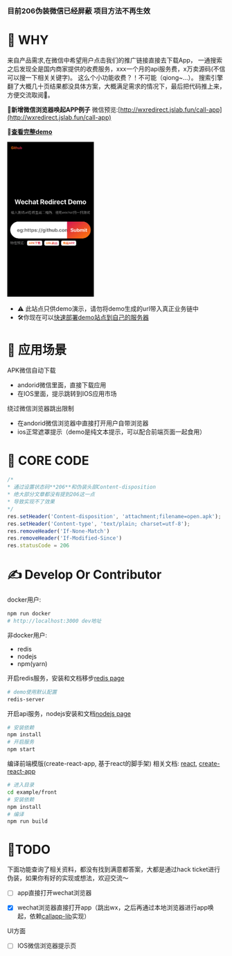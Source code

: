 ### 目前206伪装微信已经屏蔽 项目方法不再生效


# 🍿 WHY 
 来自产品需求,在微信中希望用户点击我们的推广链接直接去下载App，
 一通搜索之后发现全是国内商家提供的收费服务，xxx一个月的api服务费，x万卖源码(不信可以搜一下相关关键字)。
 这么个小功能收费？！不可能（qiong~...）。
 搜索引擎翻了大概几十页结果都没具体方案，大概满足需求的情况下，最后把代码推上来，方便交流取阅🙌。


🌰**新增微信浏览器唤起APP例子**
微信预览:[http://wxredirect.jslab.fun/call-app](http://wxredirect.jslab.fun/call-app)

🌰**[查看完整demo](http://wxredirect.jslab.fun)**


<img src="./example/front/public/resource/demo_mobile_1.png"  style="max-width: 200px;" />


 - ⚠️ 此站点只供demo演示，请勿将demo生成的url带入真正业务链中
 - 🛠你现在可以[快速部署demo站点到自己的服务器](./DEPLOY.md)


# 🎨 应用场景

APK微信自动下载
 - andorid微信里面，直接下载应用
 - 在IOS里面，提示跳转到IOS应用市场

绕过微信浏览器跳出限制
 - 在andorid微信浏览器中直接打开用户自带浏览器
 - ios正常遮罩提示（demo是纯文本提示，可以配合前端页面一起食用）

# 📌 CORE CODE
```javascript
/*
* 通过设置状态码**206**和伪装头部Content-disposition 
* 绝大部分文章都没有提到206这一点
* 导致实现不了效果
*/
res.setHeader('Content-disposition', 'attachment;filename=open.apk');
res.setHeader('Content-type', 'text/plain; charset=utf-8');
res.removeHeader('If-None-Match')
res.removeHeader('If-Modified-Since')
res.statusCode = 206
```

# ✍️ Develop Or Contributor
docker用户:
```bash
npm run docker
# http://localhost:3000 dev地址
```
非docker用户:
 - redis
 - nodejs 
 - npm(yarn)

开启redis服务，安装和文档移步[redis page](https://github.com/antirez/redis)
```bash
# demo使用默认配置
redis-server
```
开启api服务，nodejs安装和文档[nodejs page](https://github.com/nodejs/node)
```bash
# 安装依赖
npm install
# 开启服务
npm start
```
编译前端模版(create-react-app, 基于react的脚手架) 相关文档: [react](https://github.com/facebook/react),  [create-react-app](https://github.com/facebook/create-react-app)
```bash
# 进入目录
cd example/front
# 安装依赖
npm install
# 编译
npm run build
```

# 📖TODO
下面功能查询了相关资料，都没有找到满意都答案，大都是通过hack ticket进行伪装，如果你有好的实现或想法，欢迎交流～
  - [ ] app直接打开wechat浏览器
  - [x] wechat浏览器直接打开app（跳出wx，之后再通过本地浏览器进行app唤起，依赖[callapp-lib](https://github.com/suanmei/callapp-lib)实现）


UI方面
  - [ ] IOS微信浏览器提示页
